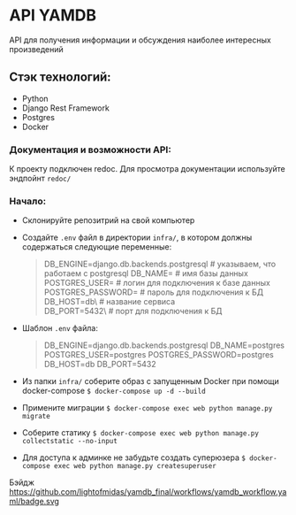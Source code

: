 # API YAMDB

API для получения информации и обсуждения наиболее интересных произведений

## Стэк технологий:

- Python
- Django Rest Framework
- Postgres
- Docker

### Документация и возможности API:

К проекту подключен redoc. Для просмотра документации используйте эндпойнт `redoc/`

### Начало:

- Склонируйте репозитрий на свой компьютер
- Создайте `.env` файл в директории `infra/`, в котором должны содержаться следующие переменные:

  > DB_ENGINE=django.db.backends.postgresql # указываем, что работаем с postgresql
  > DB_NAME= # имя базы данных\
  > POSTGRES_USER= # логин для подключения к базе данных\
  > POSTGRES_PASSWORD= # пароль для подключения к БД\
  > DB_HOST=db\ # название сервиса\
  > DB_PORT=5432\ # порт для подключения к БД

- Шаблон `.env` файла:

  > DB_ENGINE=django.db.backends.postgresql
  > DB_NAME=postgres
  > POSTGRES_USER=postgres
  > POSTGRES_PASSWORD=postgres
  > DB_HOST=db
  > DB_PORT=5432

- Из папки `infra/` соберите образ с запущенным Docker при помощи docker-compose
  `$ docker-compose up -d --build`
- Примените миграции
  `$ docker-compose exec web python manage.py migrate`
- Соберите статику
  `$ docker-compose exec web python manage.py collectstatic --no-input`
- Для доступа к админке не забудьте создать суперюзера
  `$ docker-compose exec web python manage.py createsuperuser`

Бэйдж
https://github.com/lightofmidas/yamdb_final/workflows/yamdb_workflow.yaml/badge.svg